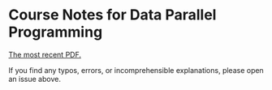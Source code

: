 # Course Notes for Data Parallel Programming

[The most recent PDF.](https://github.com/diku-dk/dpp-notes/releases/download/latest/dpp-notes.pdf)

If you find any typos, errors, or incomprehensible explanations,
please open an issue above.
